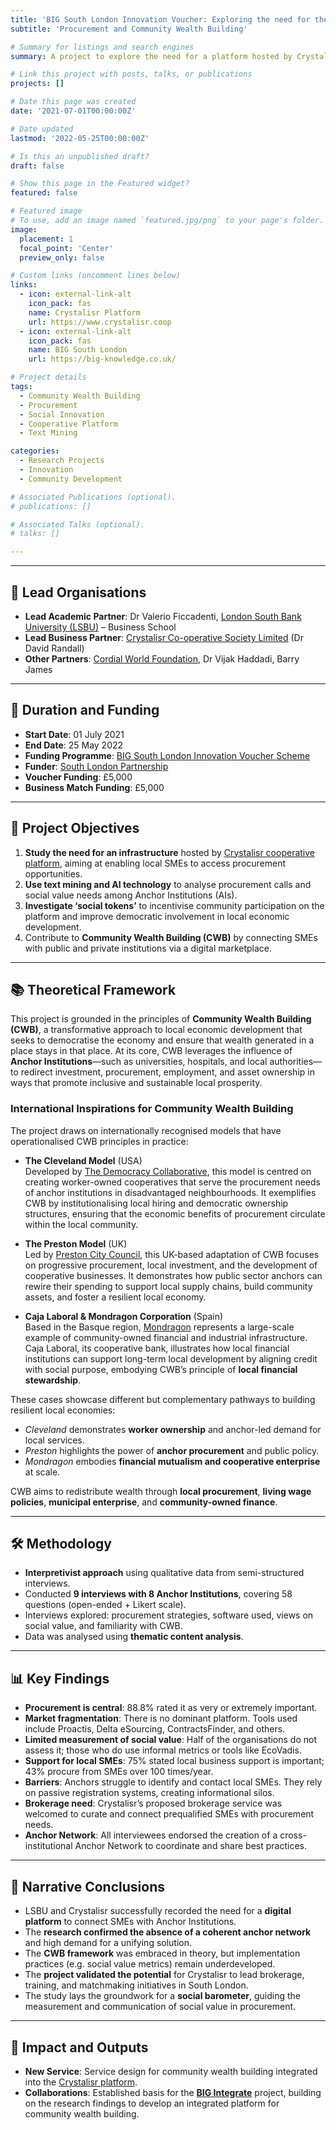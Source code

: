 ```yaml
---
title: 'BIG South London Innovation Voucher: Exploring the need for the Crystalisr Platform Stack'
subtitle: 'Procurement and Community Wealth Building'

# Summary for listings and search engines
summary: A project to explore the need for a platform hosted by Crystalisr cooperative and based on text mining and AI to connect local SMEs with procurement opportunities from Anchor Institutions in South London.

# Link this project with posts, talks, or publications
projects: []

# Date this page was created
date: '2021-07-01T00:00:00Z'

# Date updated
lastmod: '2022-05-25T00:00:00Z'

# Is this an unpublished draft?
draft: false

# Show this page in the Featured widget?
featured: false

# Featured image
# To use, add an image named `featured.jpg/png` to your page's folder.
image:
  placement: 1
  focal_point: 'Center'
  preview_only: false

# Custom links (uncomment lines below)
links:
  - icon: external-link-alt
    icon_pack: fas
    name: Crystalisr Platform
    url: https://www.crystalisr.coop
  - icon: external-link-alt
    icon_pack: fas
    name: BIG South London
    url: https://big-knowledge.co.uk/

# Project details
tags:
  - Community Wealth Building
  - Procurement
  - Social Innovation
  - Cooperative Platform
  - Text Mining

categories:
  - Research Projects
  - Innovation
  - Community Development

# Associated Publications (optional).
# publications: []

# Associated Talks (optional).
# talks: []

---
```


---

## 🏢 Lead Organisations

- **Lead Academic Partner**: Dr Valerio Ficcadenti, [London South Bank University (LSBU)](https://www.lsbu.ac.uk) – Business School
- **Lead Business Partner**: [Crystalisr Co-operative Society Limited](https://www.crystalisr.coop) (Dr David Randall)
- **Other Partners**: [Cordial World Foundation](https://cordialworld.org), Dr Vijak Haddadi, Barry James

---

## 📆 Duration and Funding

- **Start Date**: 01 July 2021  
- **End Date**: 25 May 2022  
- **Funding Programme**: [BIG South London Innovation Voucher Scheme](https://big-knowledge.co.uk/programmes/past-programmes/past-programme-innovation-voucher/)
- **Funder**: [South London Partnership](https://southlondonpartnership.co.uk/)  
- **Voucher Funding**: £5,000  
- **Business Match Funding**: £5,000

---

## 🎯 Project Objectives

1. **Study the need for an infrastructure** hosted by [Crystalisr cooperative platform](https://www.crystalisr.coop/community-of-practice), aiming at enabling local SMEs to access procurement opportunities.
2. **Use text mining and AI technology** to analyse procurement calls and social value needs among Anchor Institutions (AIs).
3. **Investigate ‘social tokens’** to incentivise community participation on the platform and improve democratic involvement in local economic development.
4. Contribute to **Community Wealth Building (CWB)** by connecting SMEs with public and private institutions via a digital marketplace.

---

## 📚 Theoretical Framework

This project is grounded in the principles of **Community Wealth Building (CWB)**, a transformative approach to local economic development that seeks to democratise the economy and ensure that wealth generated in a place stays in that place. At its core, CWB leverages the influence of **Anchor Institutions**—such as universities, hospitals, and local authorities—to redirect investment, procurement, employment, and asset ownership in ways that promote inclusive and sustainable local prosperity.

### International Inspirations for Community Wealth Building

The project draws on internationally recognised models that have operationalised CWB principles in practice:

- **The Cleveland Model** (USA)  
  Developed by [The Democracy Collaborative](https://democracycollaborative.org), this model is centred on creating worker-owned cooperatives that serve the procurement needs of anchor institutions in disadvantaged neighbourhoods. It exemplifies CWB by institutionalising local hiring and democratic ownership structures, ensuring that the economic benefits of procurement circulate within the local community.

- **The Preston Model** (UK)  
  Led by [Preston City Council](https://www.preston.gov.uk), this UK-based adaptation of CWB focuses on progressive procurement, local investment, and the development of cooperative businesses. It demonstrates how public sector anchors can rewire their spending to support local supply chains, build community assets, and foster a resilient local economy.

- **Caja Laboral & Mondragon Corporation** (Spain)  
  Based in the Basque region, [Mondragon](https://www.mondragon-corporation.com/en/) represents a large-scale example of community-owned financial and industrial infrastructure. Caja Laboral, its cooperative bank, illustrates how local financial institutions can support long-term local development by aligning credit with social purpose, embodying CWB’s principle of **local financial stewardship**.

These cases showcase different but complementary pathways to building resilient local economies:  
- *Cleveland* demonstrates **worker ownership** and anchor-led demand for local services.  
- *Preston* highlights the power of **anchor procurement** and public policy.  
- *Mondragon* embodies **financial mutualism and cooperative enterprise** at scale.

CWB aims to redistribute wealth through **local procurement**, **living wage policies**, **municipal enterprise**, and **community-owned finance**.

---

## 🛠️ Methodology

- **Interpretivist approach** using qualitative data from semi-structured interviews.
- Conducted **9 interviews with 8 Anchor Institutions**, covering 58 questions (open-ended + Likert scale).
- Interviews explored: procurement strategies, software used, views on social value, and familiarity with CWB.
- Data was analysed using **thematic content analysis**.

---

## 📊 Key Findings

- **Procurement is central**: 88.8% rated it as very or extremely important.
- **Market fragmentation**: There is no dominant platform. Tools used include Proactis, Delta eSourcing, ContractsFinder, and others.
- **Limited measurement of social value**: Half of the organisations do not assess it; those who do use informal metrics or tools like EcoVadis.
- **Support for local SMEs**: 75% stated local business support is important; 43% procure from SMEs over 100 times/year.
- **Barriers**: Anchors struggle to identify and contact local SMEs. They rely on passive registration systems, creating informational silos.
- **Brokerage need**: Crystalisr’s proposed brokerage service was welcomed to curate and connect prequalified SMEs with procurement needs.
- **Anchor Network**: All interviewees endorsed the creation of a cross-institutional Anchor Network to coordinate and share best practices.

---

## 🧩 Narrative Conclusions

- LSBU and Crystalisr successfully recorded the need for a **digital platform** to connect SMEs with Anchor Institutions.
- The **research confirmed the absence of a coherent anchor network** and high demand for a unifying solution.
- The **CWB framework** was embraced in theory, but implementation practices (e.g. social value metrics) remain underdeveloped.
- The **project validated the potential** for Crystalisr to lead brokerage, training, and matchmaking initiatives in South London.
- The study lays the groundwork for a **social barometer**, guiding the measurement and communication of social value in procurement.

---

## 🚀 Impact and Outputs

- **New Service**: Service design for community wealth building integrated into the [Crystalisr platform](https://www.crystalisr.coop).
- **Collaborations**: Established basis for the **[BIG Integrate](../big-integrate/)** project, building on the research findings to develop an integrated platform for community wealth building.
